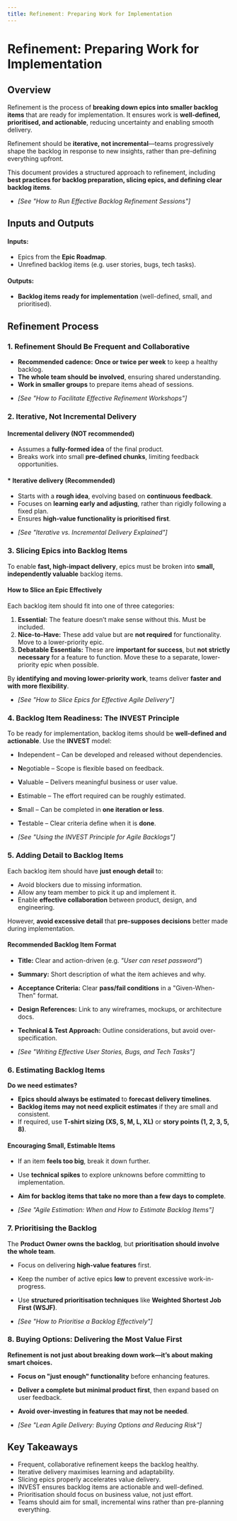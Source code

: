 ```yaml
---
title: Refinement: Preparing Work for Implementation
---
```

# **Refinement: Preparing Work for Implementation**

## **Overview**
Refinement is the process of **breaking down epics into smaller backlog items** that are ready for implementation. It ensures work is **well-defined, prioritised, and actionable**, reducing uncertainty and enabling smooth delivery.

Refinement should be **iterative, not incremental**—teams progressively shape the backlog in response to new insights, rather than pre-defining everything upfront.

This document provides a structured approach to refinement, including **best practices for backlog preparation, slicing epics, and defining clear backlog items**.

* *[See "How to Run Effective Backlog Refinement Sessions"]*



## **Inputs and Outputs**
#### Inputs:
- Epics from the **Epic Roadmap**.  
- Unrefined backlog items (e.g. user stories, bugs, tech tasks).  

#### Outputs:
- **Backlog items ready for implementation** (well-defined, small, and prioritised).  



## **Refinement Process**
### **1. Refinement Should Be Frequent and Collaborative**
- **Recommended cadence:** **Once or twice per week** to keep a healthy backlog.  
- **The whole team should be involved**, ensuring shared understanding.  
- **Work in smaller groups** to prepare items ahead of sessions.  

* *[See "How to Facilitate Effective Refinement Workshops"]*



### **2. Iterative, Not Incremental Delivery**
#### **Incremental delivery** (NOT recommended)
- Assumes a **fully-formed idea** of the final product.  
- Breaks work into small **pre-defined chunks**, limiting feedback opportunities.  

#### * **Iterative delivery** (Recommended)
- Starts with a **rough idea**, evolving based on **continuous feedback**.  
- Focuses on **learning early and adjusting**, rather than rigidly following a fixed plan.  
- Ensures **high-value functionality is prioritised first**.  

* *[See "Iterative vs. Incremental Delivery Explained"]*



### **3. Slicing Epics into Backlog Items**
To enable **fast, high-impact delivery**, epics must be broken into **small, independently valuable** backlog items.  

#### **How to Slice an Epic Effectively**
Each backlog item should fit into one of three categories:  
1. **Essential:** The feature doesn’t make sense without this. Must be included.  
2. **Nice-to-Have:** These add value but are **not required** for functionality. Move to a lower-priority epic.  
3. **Debatable Essentials:** These are **important for success**, but **not strictly necessary** for a feature to function. Move these to a separate, lower-priority epic when possible.  

By **identifying and moving lower-priority work**, teams deliver **faster and with more flexibility**.  

* *[See "How to Slice Epics for Effective Agile Delivery"]*



### **4. Backlog Item Readiness: The INVEST Principle**
To be ready for implementation, backlog items should be **well-defined and actionable**. Use the **INVEST** model:

* **I**ndependent – Can be developed and released without dependencies.  
* **N**egotiable – Scope is flexible based on feedback.  
* **V**aluable – Delivers meaningful business or user value.  
* **E**stimable – The effort required can be roughly estimated.  
* **S**mall – Can be completed in **one iteration or less**.  
* **T**estable – Clear criteria define when it is **done**.  

* *[See "Using the INVEST Principle for Agile Backlogs"]*



### **5. Adding Detail to Backlog Items**
Each backlog item should have **just enough detail** to:  
* Avoid blockers due to missing information.  
* Allow any team member to pick it up and implement it.  
* Enable **effective collaboration** between product, design, and engineering.  

However, **avoid excessive detail** that **pre-supposes decisions** better made during implementation.

#### **Recommended Backlog Item Format**
* **Title:** Clear and action-driven (e.g. *"User can reset password"*)  
* **Summary:** Short description of what the item achieves and why.  
* **Acceptance Criteria:** Clear **pass/fail conditions** in a "Given-When-Then" format.  
* **Design References:** Link to any wireframes, mockups, or architecture docs.  
* **Technical & Test Approach:** Outline considerations, but avoid over-specification.  

* *[See "Writing Effective User Stories, Bugs, and Tech Tasks"]*



### **6. Estimating Backlog Items**
**Do we need estimates?**  
- **Epics should always be estimated** to **forecast delivery timelines**.  
- **Backlog items may not need explicit estimates** if they are small and consistent.  
- If required, use **T-shirt sizing (XS, S, M, L, XL)** or **story points (1, 2, 3, 5, 8)**.  

#### **Encouraging Small, Estimable Items**
* If an item **feels too big**, break it down further.  
* Use **technical spikes** to explore unknowns before committing to implementation.  
* **Aim for backlog items that take no more than a few days to complete**.  

* *[See "Agile Estimation: When and How to Estimate Backlog Items"]*



### **7. Prioritising the Backlog**
The **Product Owner owns the backlog**, but **prioritisation should involve the whole team**.

* Focus on delivering **high-value features** first.  
* Keep the number of active epics **low** to prevent excessive work-in-progress.  
* Use **structured prioritisation techniques** like **Weighted Shortest Job First (WSJF)**.  

* *[See "How to Prioritise a Backlog Effectively"]*



### **8. Buying Options: Delivering the Most Value First**
**Refinement is not just about breaking down work—it’s about making smart choices.**  

* **Focus on "just enough" functionality** before enhancing features.  
* **Deliver a complete but minimal product first**, then expand based on user feedback.  
* **Avoid over-investing in features that may not be needed**.  

* *[See "Lean Agile Delivery: Buying Options and Reducing Risk"]*

## **Key Takeaways**
* Frequent, collaborative refinement keeps the backlog healthy.
* Iterative delivery maximises learning and adaptability.
* Slicing epics properly accelerates value delivery.
* INVEST ensures backlog items are actionable and well-defined.  
* Prioritisation should focus on business value, not just effort.
* Teams should aim for small, incremental wins rather than pre-planning everything.
